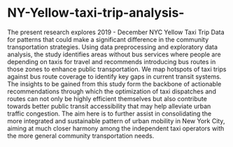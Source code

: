# NY-Yellow-taxi-trip-analysis-

The present research explores 2019 - December NYC Yellow Taxi Trip Data for patterns that could make a significant difference in the community transportation strategies. Using data preprocessing and exploratory data analysis, the study identifies areas without bus services where people are depending on taxis for travel and recommends introducing bus routes in those zones to enhance public transportation. We map hotspots of taxi trips against bus route coverage to identify key gaps in current transit systems. The insights to be gained from this study form the backbone of actionable recommendations through which the optimization of taxi dispatches and routes can not only be highly efficient themselves but also contribute towards better public transit accessibility that may help alleviate urban traffic congestion. The aim here is to further assist in consolidating the more integrated and sustainable pattern of urban mobility in New York City, aiming at much closer harmony among the independent taxi operators with the more general community transportation needs.
